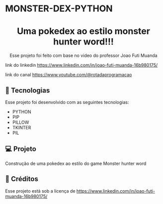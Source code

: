 # MONSTER-DEX-PYTHON

<h1 align="center"> Uma pokedex ao estilo monster hunter word!!! </h1>

<p align="center">
Esse projeto foi feito com base no video do professor Joao Futi Muanda

link do linkedin https://www.linkedin.com/in/joao-futi-muanda-16b980175/

link do canal https://www.youtube.com/@rotadaprogramacao

</p>

## 🚀 Tecnologias

Esse projeto foi desenvolvido com as seguintes tecnologias:

- PYTHON
- PIP
- PILLOW
- TKINTER
- PIL

## 💻 Projeto

Construção de uma pokedex ao estilo do game Monster hunter word

## :memo: Créditos

Esse projeto está sob a licença de https://www.linkedin.com/in/joao-futi-muanda-16b980175/
